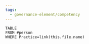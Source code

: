 ```yaml
---
tags:
  - governance-element/competency
---
```

```dataview
TABLE
FROM #person 
WHERE Practice=link(this.file.name)
```
